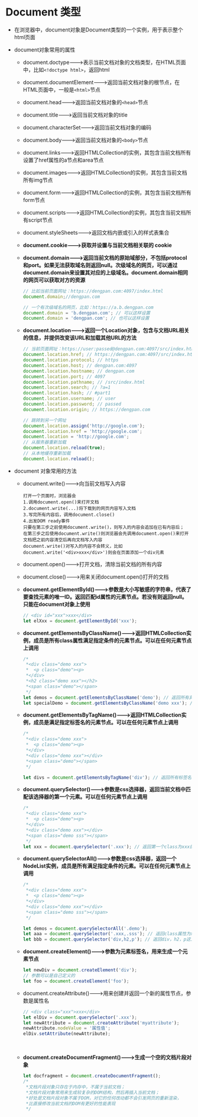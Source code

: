 # Document 类型

- 在浏览器中，document对象是Document类型的一个实例，用于表示整个html页面

- document对象常用的属性

  - document.doctype--->表示当前文档对象的文档类型，在HTML页面中，比如`<!doctype html>`，返回html

  - document.documentElement--->返回当前文档对象的根节点，在HTML页面中，一般是`<html>`节点

  - document.head--->返回当前文档对象的`<head>`节点

  - document.title--->返回当前文档对象的title

  - document.characterSet--->返回当前文档对象的编码

  - document.body--->返回当前文档对象的`<body>`节点

  - document.links--->返回HTMLCollection的实例，其包含当前文档所有设置了href属性的a节点和area节点

  - document.images--->返回HTMLCollection的实例，其包含当前文档所有img节点

  - document.form--->返回HTMLCollection的实例，其包含当前文档所有form节点

  - document.scripts--->返回HTMLCollection的实例，其包含当前文档所有script节点

  - document.styleSheets--->返回文档内嵌或引入的样式表集合

  - **document.cookie--->获取并设置与当前文档相关联的 cookie**

  - **document.domain--->返回当前文档的原始域部分，不包括protocol和port。如果无法获取域名则返回null。次级域名的网页，可以通过document.domain来设置其对应的上级域名。document.domain相同的网页可以获取对方的资源**

    ```js
    // 比如当前页面网址：https://dengpan.com:4097/index.html
    document.domain;//dengpan.com

    // 一个有次级域名的网页，比如：https://a.b.dengpan.com
    document.domain = 'b.dengpan.com'; // 可以这样设置
    document.domain = 'dengpan.com'; // 也可以这样设置
    ```

  - **document.location--->返回一个Location对象，包含与文档URL相关的信息，并提供改变该URL和加载其他URL的方法**

    ```js
    // 当前页面网址：https://user:passed@dengpan.com:4097/src/index.html?a=1#part1
    document.location.href; // https://dengpan.com:4097/src/index.html?a=1#part1
    document.location.protocol; // https
    document.location.host; // dengpan.com:4097
    document.location.hostname; // dengpan.com
    document.location.port; // 4097
    document.location.pathname; // /src/index.html
    document.location.search; // ?a=1
    document.location.hash; // #part1
    document.location.username; // user
    document.location.password; // passed
    document.location.origin; // https://dengpan.com

    // 跳转到另一个网址
    document.location.assign('http://google.com');
    document.location.href = 'http://google.com';
    document.location = 'http://google.com';
    // 从服务器重新加载
    document.location.reload(true);
    // 从本地缓存重新加载
    document.location.reload();
    ```

- document 对象常用的方法

  - document.write()--->向当前文档写入内容

    ```
    打开一个页面时，浏览器会
    1.调用document.open()来打开文档
    2.document.write(...)将下载到的网页内容写入文档
    3.写完所有内容后，调用document.close()
    4.出发DOM ready事件
    只要在第三步之前使用document.write()，则写入的内容会追加在已有内容后；
    在第三步之后使用document.write()则浏览器会先调用document.open()来打开文档把之前内容清空后再向文档写入内容
    document.write()对写入的内容不会转义，比如document.write('<div>xxx</div>')则会在页面添加一个div元素
    ```

  - document.open()--->打开文档，清除当前文档的所有内容

  - document.close()--->用来关闭document.open()打开的文档

  - **document.getElementById()--->参数是大小写敏感的字符串，代表了要查找元素的唯一ID。返回匹配id属性的元素节点。若没有则返回null。只能在document对象上使用**

    ```js
    // <div id="xxx">xxx</div>
    let elXxx = document.getElementById('xxx');
    ```

  - **document.getElementsByClassName()--->返回HTMLCollection实例，成员是所有class属性满足指定条件的元素节点。可以在任何元素节点上调用**

    ```js
    /*
     *<div class="demo xxx">
     *	<p class="demo"><p>
     *</div>
     *<h2 class="demo xxx"></h2>
     *<span class="demo"></span>
     */
    let demos = document.getElementsByClassName('demo'); // 返回所有具有demo的class的元素
    let specialDemo = document.getElementsByClassName('demo xxx'); // 返回同时具有demo和xxx的class的元素
    ```

  - **document.getElementsByTagName()--->返回HTMLCollection实例，成员是满足指定标签名的元素节点。可以在任何元素节点上调用**

    ```js
    /*
     *<div class="demo xxx">
     *	<p class="demo"><p>
     *</div>
     *<div class="demo xxx"></div>
     *<span class="demo"></span>
     */

    let divs = document.getElementsByTagName('div'); // 返回所有标签名为div的元素
    ```

  - **document.querySelector()--->参数是css选择器，返回当前文档中匹配该选择器的第一个元素。可以在任何元素节点上调用**

    ```js
    /*
     *<div class="demo xxx">
     *	<p class="demo"><p>
     *</div>
     *<div class="demo xxx"></div>
     *<span class="demo sss"></span>
     */
    let xxx = document.querySelector('.xxx'); // 返回第一个class为xxx的元素
    ```

  - **document.querySelectorAll()--->参数是css选择器，返回一个NodeList实例，成员是所有满足指定条件的元素。可以在任何元素节点上调用**

    ```js
    /*
     *<div class="demo xxx">
     *	<p class="demo"><p>
     *</div>
     *<div class="demo xxx"></div>
     *<span class="demo sss"></span>
     */

    let demos = document.querySelectorAll('.demo');
    let aaa = document.querySelector('.xxx,.sss'); // 返回class属性为xxx或者sss的元素
    let bbb = document.querySelector('div,h2,p'); // 返回div，h2，p这三类元素
    ```

  - **document.createElement()--->参数为元素标签名，用来生成一个元素节点**

    ```js
    let newDiv = document.createElement('div');
    // 参数可以是自己定义的
    let foo = document.createElement('foo');
    ```

  - document.createAttribute()--->用来创建并返回一个新的属性节点，参数是属性名

    ```js
    // <div class="xxx">xxx</div>
    let elDiv = document.querySelector('.xxx');
    let newAttribute = document.createAttribute('myattribute');
    newAttribute.nodeValue = '属性值';
    elDiv.setAttribute(newAttribute);
    ```

    ​

  - **document.createDocumentFragment()--->生成一个空的文档片段对象**

    ```js
    let docfragment = document.createDocumentFragment();
    /*
     *文档片段对象只存在于内存中，不属于当前文档； 
     *文档片段对象常用来生成较复杂的DOM结构，然后再插入当前文档； 
     *好处是文档片段对象不属于DOM，对它的任何改动都不会引发网页的重新渲染，
     *比直接修改当前文档的DOM有更好的性能表现
     */
    ```


  ​